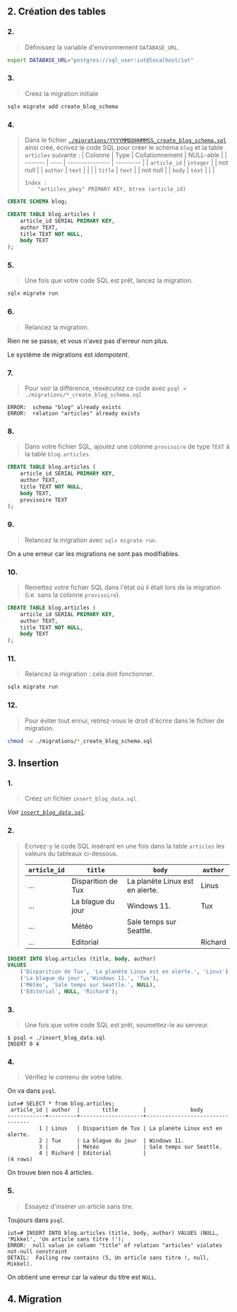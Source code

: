 ## 2. Création des tables

### 2.

> Définissez la variable d'environnement `DATABASE_URL`.

```bash
export DATABASE_URL="postgres://sql_user:iut@localhost/iut"
```

### 3.

> Créez la migration initiale

```bash
sqlx migrate add create_blog_schema
```

### 4.

> Dans le fichier [`./migrations/YYYYMMDDHHMMSS_create_blog_schema.sql`](./migrations/20240405081615_create_blog_schema.sql) ainsi créé, écrivez le code SQL pour créer le schéma `blog` et la table `articles` suivante :
> | Colonne | Type | Collationnement | NULL-able |
> | ------- | ---- | --------------- | --------- |
> | `article_id` | `integer` | | not null |
> | `author` | `text` | | |
> | `title` | `text` | | not null |
> | `body` | `text` | | |
> 
> ```console
> Index :
>     "articles_pkey" PRIMARY KEY, btree (article_id)
> ```

```sql
CREATE SCHEMA blog;

CREATE TABLE blog.articles (
    article_id SERIAL PRIMARY KEY,
    author TEXT,
    title TEXT NOT NULL,
    body TEXT
);
```

### 5.

> Une fois que votre code SQL est prêt, lancez la migration.

```bash
sqlx migrate run
```

### 6.

> Relancez la migration.

Rien ne se passe, et vous n'avez pas d'erreur non plus.

Le système de migrations est *idempotent*.

### 7.

> Pour voir la différence, réexécutez ce code avec `psql < ./migrations/*_create_blog_schema.sql`

```console
ERROR:  schema "blog" already exists
ERROR:  relation "articles" already exists
```

### 8.

> Dans votre fichier SQL, ajoutez une colonne `provisoire` de type `TEXT` à la table `blog.articles`.

```sql
CREATE TABLE blog.articles (
    article_id SERIAL PRIMARY KEY,
    author TEXT,
    title TEXT NOT NULL,
    body TEXT,
    provisoire TEXT
);
```

### 9.

> Relancez la migration avec `sqlx migrate run`.

On a une erreur car les migrations ne sont pas modifiables.

### 10.

> Remettez votre fichier SQL dans l'état où il était lors de la migration (i.e. sans la colonne `provisoire`).

```sql
CREATE TABLE blog.articles (
    article_id SERIAL PRIMARY KEY,
    author TEXT,
    title TEXT NOT NULL,
    body TEXT
);
```

### 11.

> Relancez la migration : cela doit fonctionner.

```bash
sqlx migrate run
```

### 12.

> Pour éviter tout ennui, retirez-vous le droit d'écrire dans le fichier de migration.

```bash
chmod -w ./migrations/*_create_blog_schema.sql
```

## 3. Insertion

### 1.

> Créez un fichier `insert_blog_data.sql`.

*Voir [`insert_blog_data.sql`](./insert_blog_data.sql).*

### 2.

> Ecrivez-y le code SQL insérant en une fois dans la table `articles` les valeurs du tableaux ci-dessous.
> 
> | `article_id` | `title` | `body` | `author` |
> | ------------ | ------- | ------ | -------- |
> | ... | Disparition de Tux | La planète Linux est en alerte. | Linus |
> | ... | La blague du jour | Windows 11. | Tux |
> | ... | Météo | Sale temps sur Seattle. | |
> | ... | Editorial | | Richard |

```sql
INSERT INTO blog.articles (title, body, author) 
VALUES 
    ('Disparition de Tux', 'La planète Linux est en alerte.', 'Linus'),
    ('La blague du jour', 'Windows 11.', 'Tux'),
    ('Météo', 'Sale temps sur Seattle.', NULL),
    ('Editorial', NULL, 'Richard');
```

### 3.

> Une fois que votre code SQL est prêt, soumettez-le au serveur.

```console
$ psql < ./insert_blog_data.sql
INSERT 0 4
```

### 4.

> Vérifiez le contenu de votre table.

On va dans `psql`.

```console
iut=# SELECT * from blog.articles;
 article_id | author  |       title        |              body               
------------+---------+--------------------+---------------------------------
          1 | Linus   | Disparition de Tux | La planète Linux est en alerte.
          2 | Tux     | La blague du jour  | Windows 11.
          3 |         | Météo              | Sale temps sur Seattle.
          4 | Richard | Editorial          | 
(4 rows)
```

On trouve bien nos 4 articles.

### 5.

> Essayez d'insérer un article sans tire.

Toujours dans `psql`.

```console
iut=# INSERT INTO blog.articles (title, body, author) VALUES (NULL, 'Mikkel', 'Un article sans titre !');
ERROR:  null value in column "title" of relation "articles" violates not-null constraint
DETAIL:  Failing row contains (5, Un article sans titre !, null, Mikkel).
```

On obtient une erreur car la valeur du titre est `NULL`.

## 4. Migration

